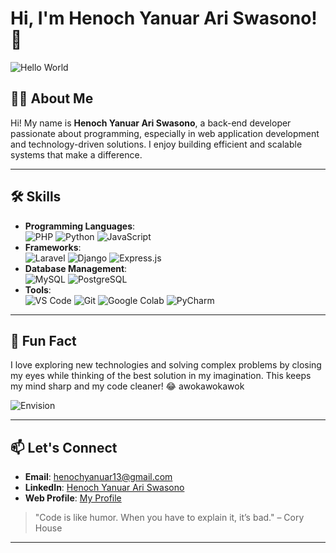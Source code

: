 # Hi, I'm Henoch Yanuar Ari Swasono! 👋

![Hello World](https://media.giphy.com/media/MeJgB3yMMwIaHmKD4z/giphy.gif?cid=ecf05e47a8wgcebaem4dp9muv02t8n79lf4jgm61qbolo4mg&ep=v1_gifs_search&rid=giphy.gif&ct=g)

## 👨‍💻 About Me
Hi! My name is **Henoch Yanuar Ari Swasono**, a back-end developer passionate about programming, especially in web application development and technology-driven solutions. I enjoy building efficient and scalable systems that make a difference.

---

## 🛠️ Skills
- **Programming Languages**:  
  ![PHP](https://img.shields.io/badge/-PHP-777BB4?style=flat&logo=php&logoColor=white) ![Python](https://img.shields.io/badge/-Python-3776AB?style=flat&logo=python&logoColor=white) ![JavaScript](https://img.shields.io/badge/-JavaScript-F7DF1E?style=flat&logo=javascript&logoColor=black)
- **Frameworks**:  
  ![Laravel](https://img.shields.io/badge/-Laravel-FF2D20?style=flat&logo=laravel&logoColor=white) ![Django](https://img.shields.io/badge/-Django-092E20?style=flat&logo=django&logoColor=white) ![Express.js](https://img.shields.io/badge/-Express.js-000000?style=flat&logo=express&logoColor=white)
- **Database Management**:  
  ![MySQL](https://img.shields.io/badge/-MySQL-4479A1?style=flat&logo=mysql&logoColor=white) ![PostgreSQL](https://img.shields.io/badge/-PostgreSQL-336791?style=flat&logo=postgresql&logoColor=white)
- **Tools**:  
  ![VS Code](https://img.shields.io/badge/-VS%20Code-007ACC?style=flat&logo=visual-studio-code&logoColor=white) ![Git](https://img.shields.io/badge/-Git-F05032?style=flat&logo=git&logoColor=white) ![Google Colab](https://img.shields.io/badge/-Google%20Colab-F9AB00?style=flat&logo=googlecolab&logoColor=white) ![PyCharm](https://img.shields.io/badge/-PyCharm-000000?style=flat&logo=pycharm&logoColor=white)

---

## 🚀 Fun Fact
I love exploring new technologies and solving complex problems by closing my eyes while thinking of the best solution in my imagination. This keeps my mind sharp and my code cleaner! 😂 awokawokawok

![Envision](https://media.giphy.com/media/Dk57URqjqjHjNGHeMV/giphy.gif?cid=790b7611yonh0oc7leyh2xr2e0ospisvuqihyrddahu5bvt2&ep=v1_gifs_search&rid=giphy.gif&ct=g)

---

## 📫 Let's Connect
- **Email**: [henochyanuar13@gmail.com](mailto:henochyanuar13@gmail.com)
- **LinkedIn**: [Henoch Yanuar Ari Swasono](https://www.linkedin.com/in/henoch-yanuar-ari-swasono-8389a023b/)
- **Web Profile**: [My Profile](https://henochyanuar.github.io/)

> "Code is like humor. When you have to explain it, it’s bad." – Cory House

---
